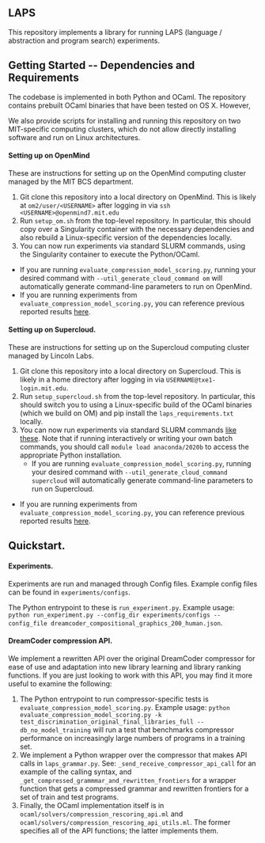 ## LAPS

This repository implements a library for running LAPS (language / abstraction and program search) experiments.

## Getting Started -- Dependencies and Requirements
The codebase is implemented in both Python and OCaml. The repository contains prebuilt OCaml binaries that have been tested on OS X. However, 

We also provide scripts for installing and running this repository on two MIT-specific computing clusters, which do not allow directly installing software and run on Linux architectures.
#### Setting up on OpenMind
These are instructions for setting up on the OpenMind computing cluster managed by the MIT BCS department.
1. Git clone this repository into a local directory on OpenMind. This is likely at `om2/user/<USERNAME>` after logging in via `ssh <USERNAME>@openmind7.mit.edu`
2. Run `setup_om.sh` from the top-level repository. In particular, this should copy over a Singularity container with the necessary dependencies and also rebuild a Linux-specific version of the dependencies locally.
3. You can now run experiments via standard SLURM commands, using the Singularity container to execute the Python/OCaml.
  - If you are running `evaluate_compression_model_scoring.py`, running your desired command with `--util_generate_cloud_command om` will automatically generate command-line parameters to run on OpenMind.
  - If you are running experiments from `evaluate_compression_model_scoring.py`, you can reference previous reported results [here](https://docs.google.com/spreadsheets/d/11-qKHK_pOyF4lfwhaonRQTZEqHTepPKI4MTdWYAU9hM/edit#gid=0).

#### Setting up on Supercloud.
These are instructions for setting up on the Supercloud computing cluster managed by Lincoln Labs.
1. Git clone this repository into a local directory on Supercloud. This is likely in a home directory after logging in via `USERNAME@txe1-login.mit.edu`.
2. Run `setup_supercloud.sh` from the top-level repository. In particular, this should switch you to using a Linux-specific build of the OCaml binaries (which we build on OM) and pip install the `laps_requirements.txt` locally.
3. You can now run experiments via standard SLURM commands [like these](https://supercloud.mit.edu/submitting-jobs). Note that if running interactively or writing your own batch commands, you should call `module load anaconda/2020b` to access the appropriate Python installation.
   - If you are running `evaluate_compression_model_scoring.py`, running your desired command with `--util_generate_cloud_command supercloud` will automatically generate command-line parameters to run on Supercloud.
  - If you are running experiments from `evaluate_compression_model_scoring.py`, you can reference previous reported results [here](https://docs.google.com/spreadsheets/d/11-qKHK_pOyF4lfwhaonRQTZEqHTepPKI4MTdWYAU9hM/edit#gid=0).

## Quickstart.
#### Experiments.
Experiments are run and managed through Config files. Example config files can be found in `experiments/configs`.

The Python entrypoint to these is `run_experiment.py`. Example usage: `python run_experiment.py --config_dir experiments/configs --config_file dreamcoder_compositional_graphics_200_human.json`.

#### DreamCoder compression API.
We implement a rewritten API over the original DreamCoder compressor for ease of use and adaptation into new library learning and library ranking functions.
If you are just looking to work with this API, you may find it more useful to examine the following:

1. The Python entrypoint to run compressor-specific tests is `evaluate_compression_model_scoring.py`. Example usage: `python evaluate_compression_model_scoring.py -k test_discrimination_original_final_libraries_full --db_no_model_training` will run a test that benchmarks compressor performance on increasingly large numbers of programs in a training set.
2. We implement a Python wrapper over the compressor that makes API calls in `laps_grammar.py`. See: `_send_receive_compressor_api_call` for an example of the calling syntax, and `_get_compressed_grammmar_and_rewritten_frontiers` for a wrapper function that gets a compressed grammar and rewritten frontiers for a set of train and test programs.
3. Finally, the OCaml implementation itself is in `ocaml/solvers/compression_rescoring_api.ml` and `ocaml/solvers/compression_rescoring_api_utils.ml`. The former specifies all of the API functions; the latter implements them.

